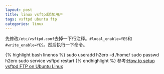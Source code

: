 ```yaml
---
layout: post
title: linux vsftpd添加用户
tags: vsftpd ubuntu ftp
categories: linux
---
```

先修改`/etc/vsftpd.conf`去掉一下行注释。`#local_enable=YES`和`#write_enable=YES`。然后执行一下命令。

{% highlight bash linenos %}
sudo useradd h2ero -d /home/
sudo passwd h2ero
sudo service vsftpd restart
{% endhighlight %}
参考:[How to setup vsftpd FTP on Ubuntu Linux](http://cviorel.easyblog.ro/2009/03/05/how-to-setup-vsftpd-ftp-on-ubuntu-linux/)
